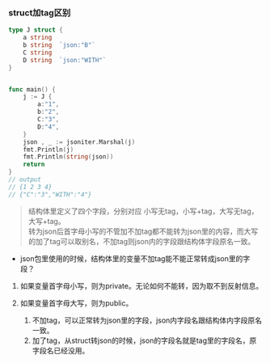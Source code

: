 ### struct加tag区别

```go
type J struct {
	a string
	b string  `json:"B"`
	C string
	D string  `json:"WITH"`
}


func main() {
	j := J {
		a:"1",
		b:"2",
		C:"3",
		D:"4",
	}
	json , _ := jsoniter.Marshal(j)
	fmt.Println(j)
	fmt.Println(string(json))
    return
}
// output 
// {1 2 3 4}
// {"C":"3","WITH":"4"}
```
> 结构体里定义了四个字段，分别对应 小写无tag，小写+tag，大写无tag，大写+tag。\
转为json后首字母小写的不管加不加tag都不能转为json里的内容，而大写的加了tag可以取别名，不加tag则json内的字段跟结构体字段原名一致。

* json包里使用的时候，结构体里的变量不加tag能不能正常转成json里的字段？


1. 如果变量首字母小写，则为private。无论如何不能转，因为取不到反射信息。

2. 如果变量首字母大写，则为public。
    1.  不加tag，可以正常转为json里的字段，json内字段名跟结构体内字段原名一致。
    2. 加了tag，从struct转json的时候，json的字段名就是tag里的字段名，原字段名已经没用。